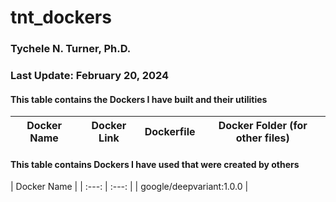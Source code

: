 # tnt_dockers

### Tychele N. Turner, Ph.D.
### Last Update: February 20, 2024

#### This table contains the Dockers I have built and their utilities


| Docker Name | Docker Link | Dockerfile | Docker Folder (for other files) |
| :---: | :---: | :---: | :---: |


#### This table contains Dockers I have used that were created by others

| Docker Name |
| :---: | :---: |
| google/deepvariant:1.0.0 |


